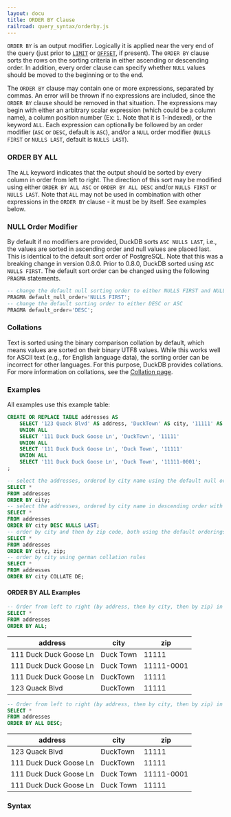 ```yaml
---
layout: docu
title: ORDER BY Clause
railroad: query_syntax/orderby.js
---
```


`ORDER BY` is an output modifier. Logically it is applied near the very end of the query (just prior to [`LIMIT`](limit) or [`OFFSET`](limit), if present). 
The `ORDER BY` clause sorts the rows on the sorting criteria in either ascending or descending order. 
In addition, every order clause can specify whether `NULL` values should be moved to the beginning or to the end.

The `ORDER BY` clause may contain one or more expressions, separated by commas.
An error will be thrown if no expressions are included, since the `ORDER BY` clause should be removed in that situation. 
The expressions may begin with either an arbitrary scalar expression (which could be a column name), a column position number (Ex: `1`. Note that it is 1-indexed), or the keyword `ALL`.
Each expression can optionally be followed by an order modifier (`ASC` or `DESC`, default is `ASC`), and/or a `NULL` order modifier (`NULLS FIRST` or `NULLS LAST`, default is `NULLS LAST`).

### ORDER BY ALL

The `ALL` keyword indicates that the output should be sorted by every column in order from left to right. 
The direction of this sort may be modified using either `ORDER BY ALL ASC` or `ORDER BY ALL DESC` and/or `NULLS FIRST` or `NULLS LAST`.
Note that `ALL` may not be used in combination with other expressions in the `ORDER BY` clause - it must be by itself.
See examples below.

### NULL Order Modifier

By default if no modifiers are provided, DuckDB sorts `ASC NULLS LAST`, i.e., the values are sorted in ascending order and null values are placed last. 
This is identical to the default sort order of PostgreSQL. 
Note that this was a breaking change in version 0.8.0. Prior to 0.8.0, DuckDB sorted using `ASC NULLS FIRST`.
The default sort order can be changed using the following `PRAGMA` statements.

```sql
-- change the default null sorting order to either NULLS FIRST and NULLS LAST
PRAGMA default_null_order='NULLS FIRST';
-- change the default sorting order to either DESC or ASC
PRAGMA default_order='DESC';
```

### Collations

Text is sorted using the binary comparison collation by default, which means values are sorted on their binary UTF8 values.
While this works well for ASCII text (e.g., for English language data), the sorting order can be incorrect for other languages.
For this purpose, DuckDB provides collations.
For more information on collations, see the [Collation page](../../sql/expressions/collations).

### Examples

All examples use this example table:
```sql
CREATE OR REPLACE TABLE addresses AS 
    SELECT '123 Quack Blvd' AS address, 'DuckTown' AS city, '11111' AS zip 
    UNION ALL 
    SELECT '111 Duck Duck Goose Ln', 'DuckTown', '11111' 
    UNION ALL 
    SELECT '111 Duck Duck Goose Ln', 'Duck Town', '11111'
    UNION ALL 
    SELECT '111 Duck Duck Goose Ln', 'Duck Town', '11111-0001';
;
```

```sql
-- select the addresses, ordered by city name using the default null order and default order
SELECT *
FROM addresses
ORDER BY city;
-- select the addresses, ordered by city name in descending order with nulls at the end
SELECT *
FROM addresses
ORDER BY city DESC NULLS LAST;
-- order by city and then by zip code, both using the default orderings
SELECT *
FROM addresses
ORDER BY city, zip;
-- order by city using german collation rules
SELECT *
FROM addresses
ORDER BY city COLLATE DE;
```

#### ORDER BY ALL Examples

```sql
-- Order from left to right (by address, then by city, then by zip) in ascending order
SELECT *
FROM addresses
ORDER BY ALL;
```

|        address         |   city    |    zip     |
|------------------------|-----------|------------|
| 111 Duck Duck Goose Ln | Duck Town | 11111      |
| 111 Duck Duck Goose Ln | Duck Town | 11111-0001 |
| 111 Duck Duck Goose Ln | DuckTown  | 11111      |
| 123 Quack Blvd         | DuckTown  | 11111      |


```sql
-- Order from left to right (by address, then by city, then by zip) in descending order
SELECT *
FROM addresses
ORDER BY ALL DESC;
```

|        address         |   city    |    zip     |
|------------------------|-----------|------------|
| 123 Quack Blvd         | DuckTown  | 11111      |
| 111 Duck Duck Goose Ln | DuckTown  | 11111      |
| 111 Duck Duck Goose Ln | Duck Town | 11111-0001 |
| 111 Duck Duck Goose Ln | Duck Town | 11111      |



### Syntax

<div id="rrdiagram"></div>
